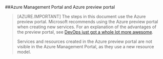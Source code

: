##Azure Management Portal and Azure preview portal

> [AZURE.IMPORTANT] The steps in this document use the Azure preview portal. Microsoft recommends using the Azure preview portal when creating new services. For an explanation of the advantages of the preview portal, see [DevOps just got a whole lot more awesome](http://azure.microsoft.comhttps://manage.windowsazure.cn). 
> 
> Services and resources created in the Azure preview portal are not visible in the Azure Management Portal, as they use a new resource model.